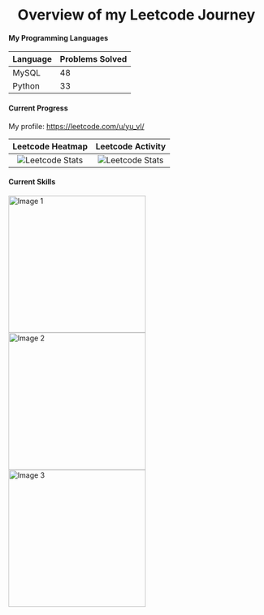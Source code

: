 <h1 align="center">Overview of my Leetcode Journey</h1>

#### My Programming Languages

| Language | Problems Solved |
| -------- | -------- |
| MySQL  | 48  |
| Python | 33  |

#### Current Progress
My profile: https://leetcode.com/u/yu_vl/ <br>

Leetcode Heatmap           |  Leetcode Activity
:-------------------------:|:-------------------------:
![Leetcode Stats](https://leetcard.jacoblin.cool/yu_vl?ext=heatmap) | ![Leetcode Stats](https://leetcard.jacoblin.cool/yu_vl?ext=activity)

#### Current Skills
<img src="https://github.com/yv19/LeetCode_Progress/assets/59955645/4cba2cd3-9b86-46ec-b062-c94e49916e79)" alt="Image 1" width="270" style="margin-right: 20px;">
<img src="https://github.com/yv19/LeetCode_Progress/assets/59955645/1039a31d-0e55-497a-aae2-9504936db1c1)" alt="Image 2" width="270" style="margin-right: 20px;">
<img src="https://github.com/yv19/LeetCode_Progress/assets/59955645/20971a8c-02e9-4d01-bb50-45c45ac27e99" alt="Image 3" width="270">
